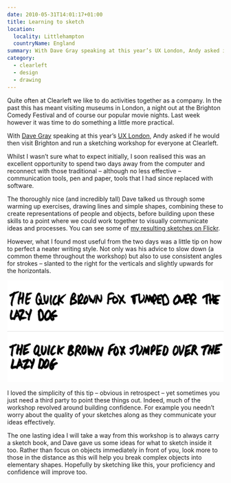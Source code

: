 ```yaml
---
date: 2010-05-31T14:01:17+01:00
title: Learning to sketch
location:
  locality: Littlehampton
  countryName: England
summary: With Dave Gray speaking at this year’s UX London, Andy asked if he would then visit Brighton and run a sketching workshop for everyone at Clearleft.
category:
  - clearleft
  - design
  - drawing
---
```


Quite often at Clearleft we like to do activities together as a company. In the past this has meant visiting museums in London, a night out at the Brighton Comedy Festival and of course our popular movie nights. Last week however it was time to do something a little more practical.

With [Dave Gray][1] speaking at this year’s [UX London][2], Andy asked if he would then visit Brighton and run a sketching workshop for everyone at Clearleft.

Whilst I wasn’t sure what to expect initially, I soon realised this was an excellent opportunity to spend two days away from the computer and reconnect with those traditional – although no less effective – communication tools, pen and paper, tools that I had since replaced with software.

The thoroughly nice (and incredibly tall) Dave talked us through some warming up exercises, drawing lines and simple shapes, combining these to create representations of people and objects, before building upon these skills to a point where we could work together to visually communicate ideas and processes. You can see some of [my resulting sketches on Flickr][3].

However, what I found most useful from the two days was a little tip on how to perfect a neater writing style. Not only was his advice to slow down (a common theme throughout the workshop) but also to use consistent angles for strokes – slanted to the right for the verticals and slightly upwards for the horizontals.

![Comparison of two different writing styles.](/media/2010/151/a1/image.png "My original writing style versus that recommended by Dave Gray.")

I loved the simplicity of this tip – obvious in retrospect – yet sometimes you just need a third party to point these things out. Indeed, much of the workshop revolved around building confidence. For example you needn’t worry about the quality of your sketches along as they communicate your ideas effectively.

The one lasting idea I will take a way from this workshop is to always carry a sketch book, and Dave gave us some ideas for what to sketch inside it too. Rather than focus on objects immediately in front of you, look more to those in the distance as this will help you break complex objects into elementary shapes. Hopefully by sketching like this, your proficiency and confidence will improve too.

[1]: http://davegray.info/
[2]: http://2010.uxlondon.com/
[3]: https://www.flickr.com/photos/paulrobertlloyd/sets/72157624166668842/
